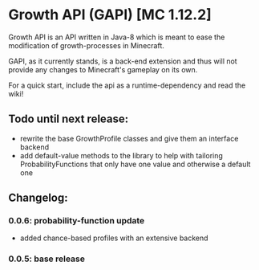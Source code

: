 # Growth API (GAPI)  [MC 1.12.2]

Growth API is an API written in Java-8 which is meant to ease the modification of
 growth-processes in Minecraft.
 
 GAPI, as it currently stands, is a back-end extension and thus will not provide any changes to Minecraft's gameplay on
 its own.
 
 For a quick start, include the api as a runtime-dependency and read the wiki!
 
 ## Todo until next release:
 
 - rewrite the base GrowthProfile classes and give them an interface backend
 - add default-value methods to the library to help with tailoring ProbabilityFunctions that only have one value and otherwise a default one
 
 ## Changelog:
 
 ### 0.0.6: probability-function update
 
 - added chance-based profiles with an extensive backend
 
 
 ### 0.0.5: base release   
  
